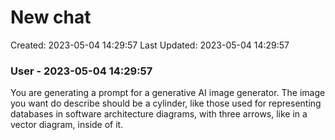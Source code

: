 # New chat

Created: 2023-05-04 14:29:57
Last Updated: 2023-05-04 14:29:57

### User - 2023-05-04 14:29:57

You are generating a prompt for a generative AI image generator. The image you want do describe should be a cylinder, like those used for representing databases in software architecture diagrams, with three arrows, like in a vector diagram, inside of it.

